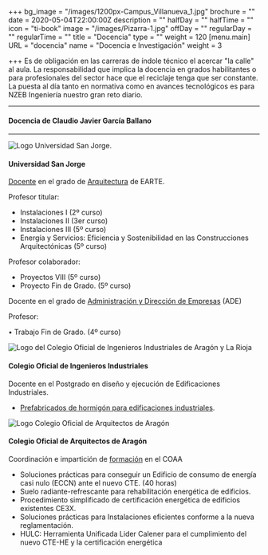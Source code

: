 +++
bg_image = "/images/1200px-Campus_Villanueva_1.jpg"
brochure = ""
date = 2020-05-04T22:00:00Z
description = ""
halfDay = ""
halfTime = ""
icon = "ti-book"
image = "/images/Pizarra-1.jpg"
offDay = ""
regularDay = ""
regularTime = ""
title = "Docencia"
type = ""
weight = 120
[menu.main]
URL = "docencia"
name = "Docencia e Investigación"
weight = 3

+++
Es de obligación en las carreras de índole técnico el acercar "la calle" al aula. La responsabilidad que implica la docencia en grados habilitantes o para profesionales del sector hace que el reciclaje tenga que ser constante. La puesta al día tanto en normativa como en avances tecnológicos es para NZEB Ingeniería  nuestro gran reto diario.

***

#### Docencia de Claudio Javier García Ballano

***

![Logo Universidad San Jorge.](/images/USJ.jpg "Logo USJ")

#### Universidad San Jorge

[Docente](https://www.usj.es/conoce-la-usj/centros/escuela-arquitectura-tecnologia/claustro/arquitectura/claudio-javier-garcia "Claustro") en el grado de [Arquitectura](https://www.usj.es/estudios/grados/arquitectura/plan-estudios "Plan Arquitectura") de EARTE.

Profesor titular:

* Instalaciones I (2º curso)
* Instalaciones II (3er curso)
* Instalaciones III (5º curso)
* Energía y Servicios: Eficiencia y Sostenibilidad en las Construcciones Arquitectónicas (5º curso)

Profesor colaborador:

* Proyectos VIII (5º curso)
* Proyecto Fin de Grado. (5º curso)

Docente en el grado de [Administración y Dirección de Empresas](https://www.usj.es/estudios/grados/administracion-direccion-empresas-ade/plan-estudios "ADE") (ADE)

Profesor:

• Trabajo Fin de Grado. (4º curso)

![Logo del Colegio Oficial de Ingenieros Industriales de Aragón y La Rioja](/images/Ingenieros.jpg "Logo COIIAR")

#### Colegio Oficial de Ingenieros Industriales

Docente en el Postgrado en diseño y ejecución de Edificaciones Industriales.

* [Prefabricados de hormigón para edificaciones industriales](http://formacion.coiiar.es/course/index.php?categoryid=30 "COIIAR").

![Logo Colegio Oficial de Arquitectos de Aragón](/images/Arquitectos.jpg "Logo COAA")

#### Colegio Oficial de Arquitectos de Aragón

Coordinación e impartición de [formación](http://www.coaaragon.es/formacion "Formación COAA") en el COAA

* Soluciones prácticas para conseguir un Edificio de consumo de energía casi nulo (ECCN) ante el nuevo CTE. (40 horas)
* Suelo radiante-refrescante para rehabilitación energética de edificios.
* Procedimiento simplificado de certificación energética de edificios existentes CE3X.
* Soluciones prácticas para Instalaciones eficientes conforme a la nueva reglamentación.
* HULC: Herramienta Unificada Lider Calener para el cumplimiento del nuevo CTE-HE y la certificación energética
